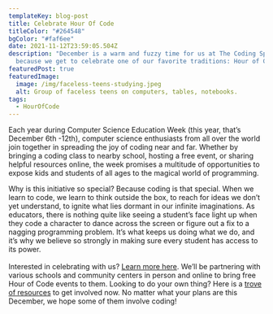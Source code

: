 ```yaml
---
templateKey: blog-post
title: Celebrate Hour Of Code
titleColor: "#264548"
bgColor: "#faf6ee"
date: 2021-11-12T23:59:05.504Z
description: "December is a warm and fuzzy time for us at The Coding Space
  because we get to celebrate one of our favorite traditions: Hour of Code! "
featuredPost: true
featuredImage:
  image: /img/faceless-teens-studying.jpeg
  alt: Group of faceless teens on computers, tables, notebooks.
tags:
  - HourOfCode
---
```

Each year during Computer Science Education Week (this year, that’s December 6th -12th), computer science enthusiasts from all over the world join together in spreading the joy of coding near and far. Whether by bringing a coding class to nearby school, hosting a free event, or sharing helpful resources online, the week promises a multitude of opportunities to expose kids and students of all ages to the magical world of programming.

Why is this initiative so special? Because coding is that special. When we learn to code, we learn to think outside the box, to reach for ideas we don’t yet understand, to ignite what lies dormant in our infinite imaginations. As educators, there is nothing quite like seeing a student’s face light up when they code a character to dance across the screen or figure out a fix to a nagging programming problem. It’s what keeps us doing what we do, and it’s why we believe so strongly in making sure every student has access to its power. \
\
Interested in celebrating with us? [Learn more here](https://www.thecodingspace.com/hourofcode.html). We’ll be partnering with various schools and community centers in person and online to bring free Hour of Code events to them. Looking to do your own thing? Here is a [trove of resources](https://www.csedweek.org/inspire) to get involved now. No matter what your plans are this December, we hope some of them involve coding!
